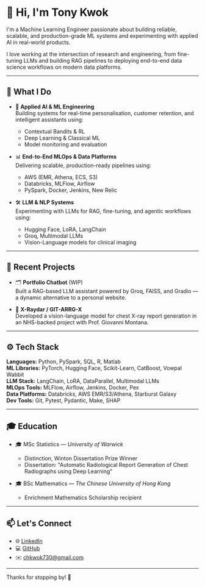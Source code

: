 # 👋 Hi, I'm Tony Kwok

I'm a Machine Learning Engineer passionate about building reliable, scalable, and production-grade ML systems and experimenting with applied AI in real-world products.

I love working at the intersection of research and engineering, from fine-tuning LLMs and building RAG pipelines to deploying end-to-end data science workflows on modern data platforms.

---

## 🧠 What I Do

- 🤖 **Applied AI & ML Engineering**  
  Building systems for real-time personalisation, customer retention, and intelligent assistants using:
  - Contextual Bandits & RL
  - Deep Learning & Classical ML
  - Model monitoring and evaluation

- 📊 **End-to-End MLOps & Data Platforms**  
  Delivering scalable, production-ready pipelines using:
  - AWS (EMR, Athena, ECS, S3)
  - Databricks, MLFlow, Airflow
  - PySpark, Docker, Jenkins, New Relic

- 🛠️ **LLM & NLP Systems**  
  Experimenting with LLMs for RAG, fine-tuning, and agentic workflows using:
  - Hugging Face, LoRA, LangChain
  - Groq, Multimodal LLMs
  - Vision-Language models for clinical imaging

---

## 🧪 Recent Projects

- 🗂️ **Portfolio Chatbot** (WIP)  
  Built a RAG-based LLM assistant powered by Groq, FAISS, and Gradio — a dynamic alternative to a personal website.

- 🩻 **X-Raydar / GIT-ARRG-X**  
  Developed a vision-language model for chest X-ray report generation in an NHS-backed project with Prof. Giovanni Montana.

---

## ⚙️ Tech Stack

**Languages:** Python, PySpark, SQL, R, Matlab  
**ML Libraries:** PyTorch, Hugging Face, Scikit-Learn, CatBoost, Vowpal Wabbit  
**LLM Stack:** LangChain, LoRA, DataParallel, Multimodal LLMs  
**MLOps Tools:** MLFlow, Airflow, Jenkins, Docker, Pex  
**Data Platforms:** Databricks, AWS EMR/S3/Athena, Starburst Galaxy  
**Dev Tools:** Git, Pytest, Pydantic, Make, SHAP

---

## 🎓 Education

- 🎓 MSc Statistics — *University of Warwick*  
  - Distinction, Winton Dissertation Prize Winner  
  - Dissertation: "Automatic Radiological Report Generation of Chest Radiographs using Deep Learning"

- 🎓 BSc Mathematics — *The Chinese University of Hong Kong*  
  - Enrichment Mathematics Scholarship recipient

---

## 📫 Let's Connect

- 🌐 [LinkedIn](https://linkedin.com/in/tonykwokch/)  
- 💻 [GitHub](https://github.com/kwokchunghim)  
- ✉️ chkwok730@gmail.com  

---

Thanks for stopping by! 🙌
